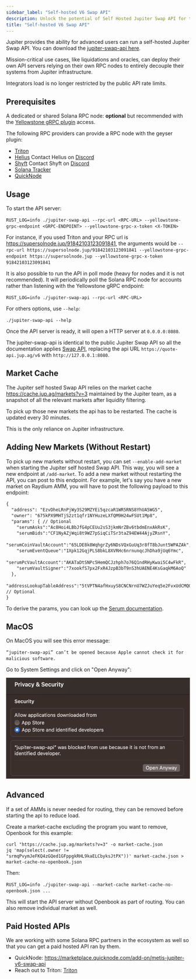 ```yaml
---
sidebar_label: "Self-hosted V6 Swap API"
description: Unlock the potential of Self Hosted Jupiter Swap API for tailored trading solutions and independence from public API limits.
title: "Self-hosted V6 Swap API"
---
```


<head>
    <title>Self Hosted Jupiter Swap API - Personalized Infrastructure</title>
    <meta name="twitter:card" content="summary" />
</head>


Jupiter provides the ability for advanced users can run a self-hosted Jupiter Swap API. You can download the [jupiter-swap-api here](https://github.com/jup-ag/jupiter-swap-api/releases).

Mission-critical use cases, like liquidations and oracles, can deploy their own API servers relying on their own RPC nodes to entirely decouple their systems from Jupiter infrastructure.

Integrators load is no longer restricted by the public API rate limits.

## Prerequisites

A dedicated or shared Solana RPC node: **optional** but recommended with the [Yellowstone gRPC plugin](https://github.com/rpcpool/yellowstone-grpc) access.

The following RPC providers can provide a RPC node with the geyser plugin:

- [Triton](https://triton.one)
- [Helius](https://docs.helius.dev) Contact Helius on [Discord](https://discord.com/invite/6GXdee3gBj)
- [Shyft](https://shyft.to/#solana_grpc_streaming_service) Contact Shyft on [Discord](https://discord.gg/8JyZCjRPmr)
- [Solana Tracker](https://www.solanatracker.io/solana-rpc)
- [QuickNode](https://marketplace.quicknode.com/add-on/yellowstone-grpc-geyser-plugin)

## Usage

To start the API server:

`RUST_LOG=info ./jupiter-swap-api --rpc-url <RPC-URL> --yellowstone-grpc-endpoint <GRPC-ENDPOINT> --yellowstone-grpc-x-token <X-TOKEN>`

For instance, if you used Triton and your RPC url is https://supersolnode.jup/91842103123091841, the arguments would be `--rpc-url https://supersolnode.jup/91842103123091841 --yellowstone-grpc-endpoint https://supersolnode.jup --yellowstone-grpc-x-token 91842103123091841`

It is also possible to run the API in poll mode (heavy for nodes and it is not recommended). It will periodically poll the Solana RPC node for accounts rather than listening with the Yellowstone gRPC endpoint:

`RUST_LOG=info ./jupiter-swap-api --rpc-url <RPC-URL>`

For others options, use `--help`:

`./jupiter-swap-api --help`

Once the API server is ready, it will open a HTTP server at `0.0.0.0:8080`.


The jupiter-swap-api is identical to the public Jupiter Swap API so all the documentation applies [Swap API](/docs/apis/swap-api), replacing the api URL `https://quote-api.jup.ag/v6` with `http://127.0.0.1:8080`.

## Market Cache

The Jupiter self hosted Swap API relies on the market cache https://cache.jup.ag/markets?v=3 maintained by the Jupiter team, as a snapshot of all the relevant markets after liquidity filtering.

To pick up those new markets the api has to be restarted. The cache is updated every 30 minutes.

This is the only reliance on Jupiter infrastructure.

## Adding New Markets (Without Restart)

To pick up new markets without restart, you can set `--enable-add-market` when starting the Jupiter self hosted Swap API. This way, you will see a new endpoint at `/add-market`. To add a new market without restarting the API, you can post to this endpoint. For example, let's say you have a new market on Raydium AMM, you will have to post the following payload to this endpoint:

```
{
  "address": "EzvDheLRnPjWy3S29MZYEi5qzcaR1WR5RNS8YhUA5WG5",
  "owner": "675kPX9MHTjS2zt1qfr1NYHuzeLXfQM9H24wFSUt1Mp8",
  "params": { // Optional
    "serumAsks":"Ac8Hoi4LBbJfG4pCEUu2sS3jkmNrZBv6tbdmEnxAkRsK",
    "serumBids":"CF1NyAZjWqi8t9WZ7pSiqCiTSr3taZ94EW44AjyZRsnY",
    "serumCoinVaultAccount":"65LDE8k8WqhgrZy6NDsVQxGuUq3r8fT8bJunt5WPAZAk",
    "serumEventQueue":"1Xpk12GqjPLS8bkL8XVRHc6nrnunqcJhDha9jUq6Ymc",
    "serumPcVaultAccount":"AKATaDtSNPc5HemQCJzhph7o76Q1ndRHyKwai5C4wFkR",
    "serumVaultSigner":"7xookfS7px2FxR4JzpB3bT9nS3hUAENE4KsGaqkM6AoQ"
  },
  "addressLookupTableAddress":"5tVPTN4afHxuyS8CNCNrnU7WZJuYeq5e2FvxUdCMQG7F" // Optional
}
```

To derive the params, you can look up the [Serum documentation](https://github.com/project-serum/serum-dex/blob/master/dex/src/state.rs#L293-L343).

## MacOS

On MacOS you will see this error message:

`“jupiter-swap-api” can’t be opened because Apple cannot check it for malicious software.`

Go to System Settings and click on "Open Anyway":

![](../../static/img/docs/jupiter-swap-api-open-anyway.png)

## Advanced

If a set of AMMs is never needed for routing, they can be removed before starting the api to reduce load.

Create a market-cache excluding the program you want to remove, Openbook for this example:

```shell
curl "https://cache.jup.ag/markets?v=3" -o market-cache.json
jq 'map(select(.owner != "srmqPvymJeFKQ4zGQed1GFppgkRHL9kaELCbyksJtPX"))' market-cache.json > market-cache-no-openbook.json
```

Then:

`RUST_LOG=info ./jupiter-swap-api --market-cache market-cache-no-openbook.json ...`

This will start the API server without Openbook as part of routing. You can also remove individual market as well.

## Paid Hosted APIs

We are working with some Solana RPC partners in the ecosystem as well so that you can get a paid hosted API ran by them.

- QuickNode: https://marketplace.quicknode.com/add-on/metis-jupiter-v6-swap-api
- Reach out to Triton: [Triton](https://t.me/SteveCleanBrook)
